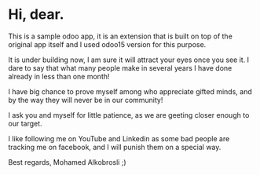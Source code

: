 # Hi, dear.

This is a sample odoo app, it is an extension that is built on top of the original app itself and I used odoo15 version for this purpose.

It is under building now, I am sure it will attract your eyes once you see it.
I dare to say that what many people make in several years I have done already in less than one month!

I have big chance to prove myself among who appreciate gifted minds, and by the way they will never be in our community!

I ask you and myself for little patience, as we are geeting closer enough to our target.

I like following me on YouTube and Linkedin as some bad people are tracking me on facebook, and I will punish them on a special way.

Best regards, Mohamed Alkobrosli ;)
